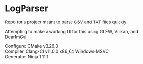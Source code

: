 # LogParser
Repo for a project meant to parse CSV and TXT files quickly

Attempting to make a working UI for this using GLFW, Vulkan, and DearImGui

Configure: CMake v3.26.3  
Compiler: Clang-Cl v11.0.0 x86_64 Windows-MSVC  
Generator: Ninja 1.11.1  
